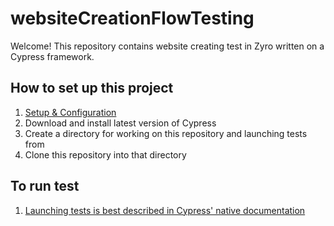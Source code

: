 # websiteCreationFlowTesting
Welcome! This repository contains website creating test in Zyro written on a Cypress framework.

 ## How to set up this project ##
1. [Setup & Configuration](https://docs.cypress.io/guides/getting-started/installing-cypress.html#System-requirements)
2. Download and install latest version of Cypress
3. Create a directory for working on this repository and launching tests from
4. Clone this repository into that directory

 ## To run test  ##
1. [Launching tests is best described in Cypress' native documentation](https://docs.cypress.io/guides/getting-started/testing-your-app.html)
